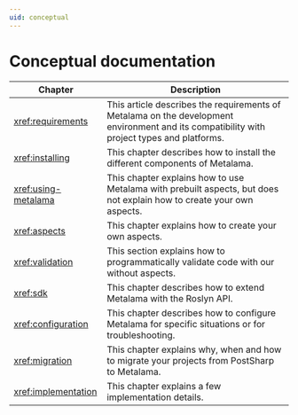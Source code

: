 ```yaml
---
uid: conceptual
---
```

# Conceptual documentation


| Chapter              | Description                                                                                                              |
|----------------------|--------------------------------------------------------------------------------------------------------------------------|
| <xref:requirements> | This article describes the requirements of Metalama on the development environment and its compatibility with project types and platforms.
| <xref:installing>   | This chapter describes how to install the different components of Metalama. |
| <xref:using-metalama> | This chapter explains how to use Metalama with prebuilt aspects, but does not explain how to create your own aspects.
| <xref:aspects>      | This chapter explains how to create your own aspects.
| <xref:validation>    | This section explains how to programmatically validate code with our without aspects.
| <xref:sdk> | This chapter describes how to extend Metalama with the Roslyn API.
| <xref:configuration>    | This chapter describes how to configure Metalama for specific situations or for troubleshooting. |
| <xref:migration> | This chapter explains why, when and how to migrate your projects from PostSharp to Metalama.
| <xref:implementation> | This chapter explains a few implementation details.
